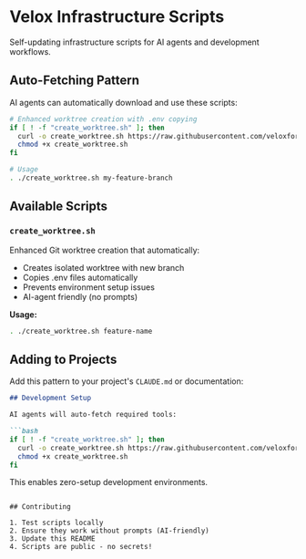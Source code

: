 # Velox Infrastructure Scripts

Self-updating infrastructure scripts for AI agents and development workflows.

## Auto-Fetching Pattern

AI agents can automatically download and use these scripts:

```bash
# Enhanced worktree creation with .env copying
if [ ! -f "create_worktree.sh" ]; then
  curl -o create_worktree.sh https://raw.githubusercontent.com/veloxforce/infrastructure-scripts/main/create_worktree.sh
  chmod +x create_worktree.sh
fi

# Usage
. ./create_worktree.sh my-feature-branch
```

## Available Scripts

### `create_worktree.sh`
Enhanced Git worktree creation that automatically:
- Creates isolated worktree with new branch
- Copies .env files automatically
- Prevents environment setup issues
- AI-agent friendly (no prompts)

**Usage:**
```bash
. ./create_worktree.sh feature-name
```

## Adding to Projects

Add this pattern to your project's `CLAUDE.md` or documentation:

```markdown
## Development Setup

AI agents will auto-fetch required tools:

```bash
if [ ! -f "create_worktree.sh" ]; then
  curl -o create_worktree.sh https://raw.githubusercontent.com/veloxforce/infrastructure-scripts/main/create_worktree.sh
  chmod +x create_worktree.sh
fi
```

This enables zero-setup development environments.
```

## Contributing

1. Test scripts locally
2. Ensure they work without prompts (AI-friendly)
3. Update this README
4. Scripts are public - no secrets!